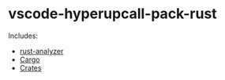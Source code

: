 # vscode-hyperupcall-pack-rust

Includes:

- [rust-analyzer](https://marketplace.visualstudio.com/items?itemName=rust-lang.rust-analyzer)
- [Cargo](https://marketplace.visualstudio.com/items?itemName=panicbit.cargo)
- [Crates](https://marketplace.visualstudio.com/items?itemName=serayuzgur.crates)
